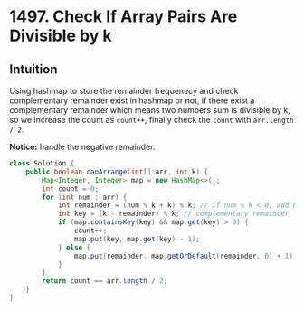# 1497. Check If Array Pairs Are Divisible by k

## Intuition

Using hashmap to store the remainder frequenecy and check complementary remainder exist in hashmap or not, if there exist a complementary remainder which means two numbers sum is divisible by k, so we increase the count as `count++`, finally check the `count` with `arr.length / 2`.

**Notice:** handle the negative remainder.

```java
class Solution {
    public boolean canArrange(int[] arr, int k) {
        Map<Integer, Integer> map = new HashMap<>();
        int count = 0;
        for (int num : arr) {
            int remainder = (num % k + k) % k; // if num % k < 0, add k to make it positive
            int key = (k - remainder) % k; // complementary remainder
            if (map.containsKey(key) && map.get(key) > 0) {
                count++;
                map.put(key, map.get(key) - 1);
            } else {
                map.put(remainder, map.getOrDefault(remainder, 0) + 1);
            }
        }
        return count == arr.length / 2;
    }
}
```
